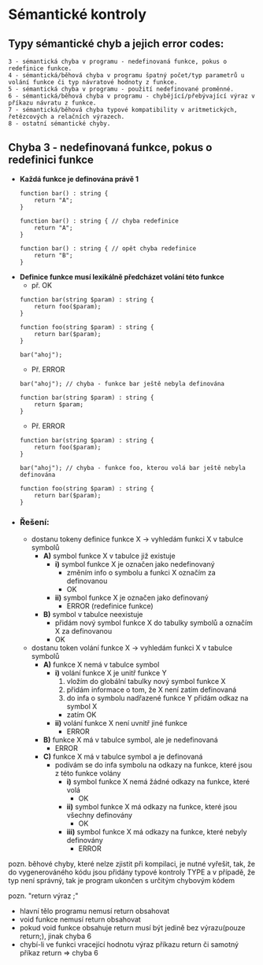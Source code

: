 # **Sémantické kontroly**

## **Typy sémantické chyb a jejich error codes:**
	3 - sémantická chyba v programu - nedefinovaná funkce, pokus o redefinice funkce.
	4 - sémantická/běhová chyba v programu špatný počet/typ parametrů u volání funkce či typ návratové hodnoty z funkce.
	5 - sémantická chyba v programu - použití nedefinované proměnné.
	6 - sémantická/běhová chyba v programu - chybějící/přebývající výraz v příkazu návratu z funkce.
	7 - sémantická/běhová chyba typové kompatibility v aritmetických, řetězcových a relačních výrazech.
	8 - ostatní sémantické chyby.

## **Chyba 3 - nedefinovaná funkce, pokus o redefinici funkce**
- **Každá funkce je definována právě 1**
	```
	function bar() : string {
		return "A";
	}

	function bar() : string { // chyba redefinice
		return "A";
	}

	function bar() : string { // opět chyba redefinice
		return "B";
	}
	```
- **Definice funkce musí lexikálně předcházet volání této funkce**
	- př. OK
	```
	function bar(string $param) : string {
		return foo($param);
	}

	function foo(string $param) : string {
		return bar($param);
	}

	bar("ahoj");
	```
	- Př. ERROR
	```
	bar("ahoj"); // chyba - funkce bar ještě nebyla definována

	function bar(string $param) : string {
		return $param;
	}
	```
	- Př. ERROR
	```
	function bar(string $param) : string {
		return foo($param);
	}

	bar("ahoj"); // chyba - funkce foo, kterou volá bar ještě nebyla definována

	function foo(string $param) : string {
		return bar($param);
	}
	```
- ### **Řešení**:
  - dostanu tokeny definice funkce X -> vyhledám funkci X v tabulce symbolů
	- **A)** symbol funkce X v tabulce již existuje
	  - **i)** symbol funkce X je označen jako nedefinovaný
		- změním info o symbolu a funkci X označím za definovanou
		- OK
	  - **ii)** symbol funkce X je označen jako definovaný
		- ERROR (redefinice funkce)
	- **B)** symbol v tabulce neexistuje
	  - přidám nový symbol funkce X do tabulky symbolů a označím X za definovanou
	  - OK
  - dostanu token volání funkce X -> vyhledám funkci X v tabulce symbolů
	- **A)** funkce X nemá v tabulce symbol
		- **i)** volání funkce X je unitř funkce Y
			1. vložím do globální tabulky nový symbol funkce X
			2. přidám informace o tom, že X není zatím definovaná
			3. do infa o symbolu nadřazené funkce Y přidám odkaz na symbol X 
		  - zatím OK 
		- **ii)** volání funkce X není uvnitř jiné funkce
		  - ERROR
	- **B)** funkce X má v tabulce symbol, ale je nedefinovaná
	  - ERROR
	- **C)** funkce X má v tabulce symbol a je definovaná
	  - podívám se do infa symbolu na odkazy na funkce, které jsou z této funkce volány
		- **i)** symbol funkce X nemá žádné odkazy na funkce, které volá
		  - OK
		- **ii)** symbol funkce X má odkazy na funkce, které jsou všechny definovány
		  - OK
		- **iii)** symbol funkce X má odkazy na funkce, které nebyly definovány
		  - ERROR

pozn. běhové chyby, které nelze zjistit při kompilaci, je nutné vyřešit, tak, že do vygenerováného kódu jsou přidány typové kontroly TYPE a v případě, že typ není správný, tak je program ukončen s určitým chybovým kódem

pozn. "return výraz ;"
- hlavní tělo programu nemusí return obsahovat
- void funkce nemusí return obsahovat
- pokud void funkce obsahuje return musí být jedině bez výrazu(pouze return;), jinak chyba 6
- chybí-li ve funkci vracející hodnotu výraz příkazu return či samotný příkaz return => chyba 6

